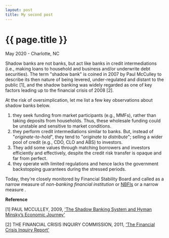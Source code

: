 ```yaml
---
layout: post
title: My second post
---
```


{{ page.title }}
================

<p class="meta">May 2020 - Charlotte, NC</p>

Shadow banks are not banks, but act like banks in credit intermediations (i.e., making loans to household and business and/or underwrite debt securities). The term "shadow bank" is coined in 2007 by Paul McCulley to describe its then nature of being levered, under-regulated and distant to the public [1], and the shadow banking was widely regarded as one of key factors leading up to the financial crisis of 2008 [2].

At the risk of oversimplication, let me list a few key observations about shadow banks below.
1. they seek funding from market participants (e.g., MMFs), rather than taking deposits from households. Thus, these wholesale funding could be unstable and sensitive to market conditions.  
2. they perform credit intermediations similar to banks. But, instead of "*originate-to-hold*", they tend to "*originate to distribute*"; selling a wider pool of credit (e.g., CDO, CLO and ABS) to investors.
3. They add some values through matching borrowers and investors efficiently and effectively, despite the credit risk transfer is opaque and far from perfect.
4. they operate with limited regulations and hence lacks the government backstopping guarantees during the stressed periods.

Today, they're closely monitored by Financial Stability Board and called as a narrow measure of *non-banking financial institution* or [NBFIs](https://en.wikipedia.org/wiki/Non-bank_financial_institution) or a narrow measure .


**Reference**

[1] PAUL MCCULLEY, 2009, ['The Shadow Banking System and Hyman Minsky’s Economic Journey'](https://www.pimco.com/en-us/insights/economic-and-market-commentary/global-central-bank-focus/the-shadow-banking-system-and-hyman-minskys-economic-journey/)

[2] THE FINANCIAL CRISIS INQUIRY COMMISSION, 2011, ['The Financial Crisis Inquiry Report'](https://www.govinfo.gov/content/pkg/GPO-FCIC/pdf/GPO-FCIC.pdf)
